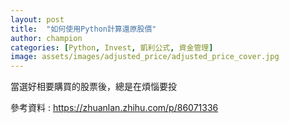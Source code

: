 ```yaml
---
layout: post
title:  "如何使用Python計算還原股價"
author: champion
categories: [Python, Invest, 凱利公式, 資金管理]
image: assets/images/adjusted_price/adjusted_price_cover.jpg
---
```

當選好相要購買的股票後，總是在煩惱要投

參考資料 : https://zhuanlan.zhihu.com/p/86071336